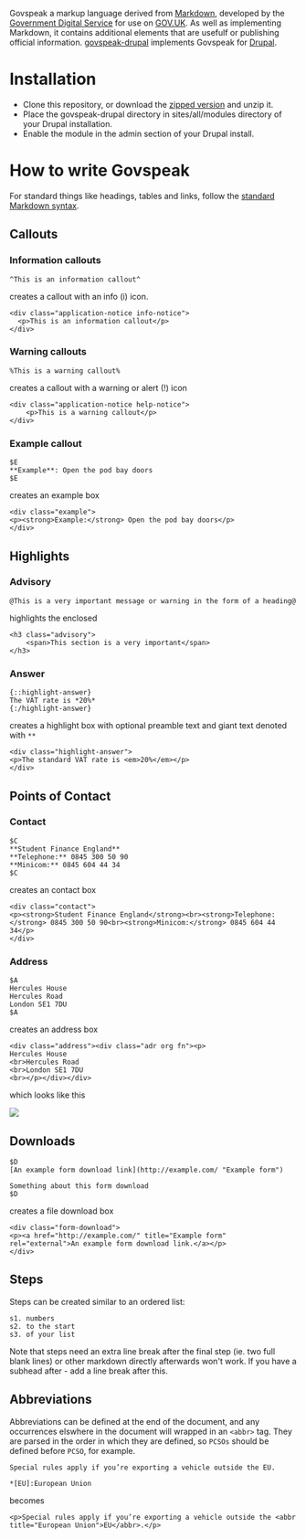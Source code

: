 Govspeak a markup language derived from [Markdown](http://daringfireball.net/projects/markdown/syntax "Markdown syntax"), developed by the [Government Digital Service](digital.cabinetoffice.gov.uk) for use on [GOV.UK](https://www.gov.uk). As well as implementing Markdown, it contains additional elements that are usefulf or publishing official information. [govspeak-drupal](https://github.com/LambethCouncil/govspeak-drupal) implements Govspeak for [Drupal](http://drupal.org/). 

# Installation 

- Clone this repository, or download the [zipped version](https://github.com/LambethCouncil/govspeak-drupal/archive/master.zip) and unzip it. 
- Place the govspeak-drupal directory in sites/all/modules directory of your Drupal installation.
- Enable the module in the admin section of your Drupal install.

# How to write Govspeak

For standard things like headings, tables and links, follow the [standard Markdown syntax](http://daringfireball.net/projects/markdown/syntax "Markdown syntax").

## Callouts

### Information callouts

    ^This is an information callout^

creates a callout with an info (i) icon.

    <div class="application-notice info-notice">
      <p>This is an information callout</p>
    </div>

### Warning callouts

    %This is a warning callout%

creates a callout with a warning or alert (!) icon

    <div class="application-notice help-notice">
        <p>This is a warning callout</p>
    </div>

### Example callout

    $E
    **Example**: Open the pod bay doors
    $E

creates an example box

    <div class="example">
    <p><strong>Example:</strong> Open the pod bay doors</p>
    </div>

## Highlights

### Advisory

    @This is a very important message or warning in the form of a heading@

highlights the enclosed

    <h3 class="advisory">
        <span>This section is a very important</span>
    </h3>

### Answer

    {::highlight-answer}
    The VAT rate is *20%*
    {:/highlight-answer}

creates a  highlight box with optional preamble text and giant text denoted with `**`

    <div class="highlight-answer">
    <p>The standard VAT rate is <em>20%</em></p>
    </div>

## Points of Contact

### Contact

    $C
    **Student Finance England**
    **Telephone:** 0845 300 50 90
    **Minicom:** 0845 604 44 34
    $C

creates an contact box

    <div class="contact">
    <p><strong>Student Finance England</strong><br><strong>Telephone:</strong> 0845 300 50 90<br><strong>Minicom:</strong> 0845 604 44 34</p>
    </div>

### Address

    $A
    Hercules House
    Hercules Road
    London SE1 7DU
    $A

creates an address box

    <div class="address"><div class="adr org fn"><p>
    Hercules House
    <br>Hercules Road
    <br>London SE1 7DU
    <br></p></div></div>
    
which looks like this

<img src="examples_images/address.png"/>

## Downloads

    $D
    [An example form download link](http://example.com/ "Example form")

    Something about this form download
    $D

creates a file download box

    <div class="form-download">
    <p><a href="http://example.com/" title="Example form" rel="external">An example form download link.</a></p>
    </div>

## Steps

Steps can be created similar to an ordered list:

    s1. numbers
    s2. to the start
    s3. of your list

Note that steps need an extra line break after the final step (ie. two full blank lines) or other markdown directly afterwards won't work. If you have a subhead after - add a line break after this.

## Abbreviations

Abbreviations can be defined at the end of the document, and any occurrences elswhere in the document will wrapped in an `<abbr>` tag. They are parsed in the order in which they are defined, so `PCSOs` should be defined before `PCSO`, for example.

    Special rules apply if you’re exporting a vehicle outside the EU.

    *[EU]:European Union

becomes

    <p>Special rules apply if you’re exporting a vehicle outside the <abbr title="European Union">EU</abbr>.</p>
